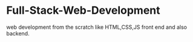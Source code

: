 # Full-Stack-Web-Development
web development from the scratch like HTML,CSS,JS front end and also backend.
